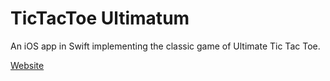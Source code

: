 # TicTacToe Ultimatum

An iOS app in Swift implementing the classic game of Ultimate Tic Tac Toe.

[Website](https://www.tictactoeultimatum.com)
